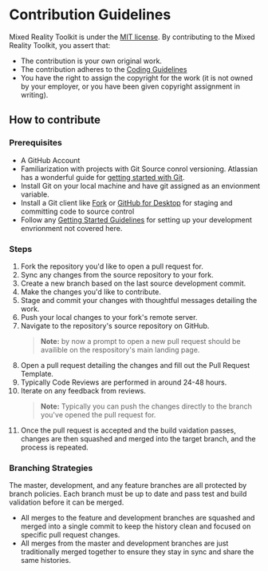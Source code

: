 # Contribution Guidelines

Mixed Reality Toolkit is under the [MIT license](https://github.com/nunit/nunit/blob/master/LICENSE.txt). By contributing to the Mixed Reality Toolkit, you assert that:

* The contribution is your own original work.
* The contribution adheres to the [Coding Guidelines](articles/A01-CodingGuidelines.md)
* You have the right to assign the copyright for the work (it is not owned by your employer, or
  you have been given copyright assignment in writing).

## How to contribute

### Prerequisites

* A GitHub Account
* Familiarization with projects with Git Source conrol versioning. Atlassian has a wonderful guide for [getting started with Git](https://www.atlassian.com/git).
* Install Git on your local machine and have git assigned as an envionment variable.
* Install a Git client like [Fork](https://git-fork.com/) or [GitHub for Desktop](https://desktop.github.com/) for staging and committing code to source control
* Follow any [Getting Started Guidelines](articles\00-GettingStarted.md#prerequisites) for setting up your development envrionment not covered here.

### Steps

1. Fork the repository you'd like to open a pull request for.
2. Sync any changes from the source repository to your fork.
3. Create a new branch based on the last source development commit.
4. Make the changes you'd like to contribute.
5. Stage and commit your changes with thoughtful messages detailing the work.
6. Push your local changes to your fork's remote server.
7. Navigate to the repository's source repository on GitHub.
    > **Note:** by now a prompt to open a new pull request should be availible on the respository's main landing page.
8. Open a pull request detailing the changes and fill out the Pull Request Template.
9. Typically Code Reviews are performed in around 24-48 hours.
10. Iterate on any feedback from reviews.
    > **Note:** Typically you can push the changes directly to the branch you've opened the pull request for.
11. Once the pull request is accepted and the build vaidation passes, changes are then squashed and merged into the target branch, and the process is repeated.

### Branching Strategies

The master, development, and any feature branches are all protected by branch policies. Each branch must be up to date and pass test and build validation before it can be merged.

* All merges to the feature and development branches are squashed and merged into a single commit to keep the history clean and focused on specific pull request changes.
* All merges from the master and development branches are just traditionally merged together to ensure they stay in sync and share the same histories.
